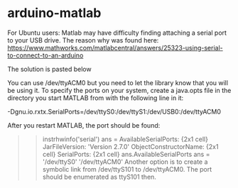 # arduino-matlab

For Ubuntu users:
Matlab may have difficulty finding attaching a serial port to your USB drive. The reason why was found here:
https://www.mathworks.com/matlabcentral/answers/25323-using-serial-to-connect-to-an-arduino

The solution is pasted below

You can use /dev/ttyACM0 but you need to let the library know that you will be using it. 
To specify the ports on your system, create a java.opts file in the directory 
you start MATLAB from with the following line in it:

-Dgnu.io.rxtx.SerialPorts=/dev/ttyS0:/dev/ttyS1:/dev/USB0:/dev/ttyACM0

After you restart MATLAB, the port should be found:
>> instrhwinfo('serial')
ans =
       AvailableSerialPorts: {2x1 cell}
             JarFileVersion: 'Version 2.7.0'
      ObjectConstructorName: {2x1 cell}
                SerialPorts: {2x1 cell}
>> ans.AvailableSerialPorts
ans =
      '/dev/ttyS0'
      '/dev/ttyACM0'
Another option is to create a symbolic link from /dev/ttyS101 to 
/dev/ttyACM0. The port should be enumerated as ttyS101 then.
